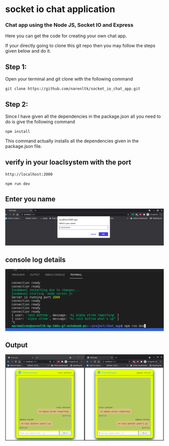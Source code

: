 # socket io chat application

### Chat app using the Node JS, Socket IO and Express

Here you can get the code for creating your own chat app.

If your directly going to clone this git repo then you may follow the steps given below and do it. 

## Step 1:

Open your terminal and git clone with the following command

```
git clone https://github.com/narenltk/socket_io_chat_app.git
```

## Step 2:

Since I have given all the dependencies in the package.json all you need to do is give the following command

```
npm install
```
This command actually installs all the dependencies given in the package.json file.



## verify in your loaclsystem with the port 

```
http://localhost:2000
```

```
npm run dev
```
## Enter you name

<p align="center">
  <img src="img/enter_name.png">
</p>

## console log details
<p align="center">
  <img src="img/terminal_img.png">
</p>

## Output

<p align="center">
  <img src="img/chat_bot.png">
</p>
